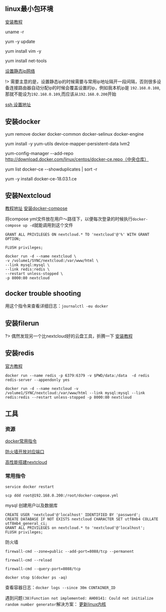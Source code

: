 ## linux最小包环境

[安装教程]( https://cloud.tencent.com/developer/article/1701451 )

uname -r

yum -y update

yum install vim -y

yum install net-tools

[设置静态ip网络]( https://www.cnblogs.com/freeweb/p/5335973.html )

!> 需要主意的是，设置静态ip的时候需要与常用ip地址隔开一段间隔，否则很多设备连接路由器自动分配ip的时候会覆盖设置的ip，例如我本机ip是
`192.168.0.108`,那就不能设为`192.168.0.109`,而应该从`192.168.0.200`开始

[ssh 设置地址]( https://segmentfault.com/a/1190000014532520 )

## 安装docker

yum remove docker docker-common docker-selinux docker-engine

yum install -y yum-utils device-mapper-persistent-data lvm2

yum-config-manager --add-repo http://download.docker.com/linux/centos/docker-ce.repo（中央仓库）

yum list docker-ce --showduplicates | sort -r

yum -y install docker-ce-18.03.1.ce

## 安装Nextcloud
[教程地址]( https://zhuanlan.zhihu.com/p/107820215 )
[安装docker-compose]( https://yeasy.gitbook.io/docker_practice/compose/install )

将compose yml文件放在用户～路径下，以便每次登录的时候执行`docker-compose up -d`就能调用到这个文件

`GRANT ALL PRIVILEGES ON nextcloud.* TO 'nextcloud'@'%' WITH GRANT OPTION;`

`FLUSH privileges;`

```shell
docker run -d --name nextcloud \
-v /volume1/SYNC/nextcloud:/var/www/html \
--link mysql:mysql \
--link redis:redis \
--restart unless-stopped \
-p 8000:80 nextcloud
```
## docker trouble shooting
用这个指令来查看详细日志：`journalctl -eu docker`

## 安装filerun
?> 偶然发现另一个比nextcloud好的云盘工具，折腾一下
[安装教程]( https://post.smzdm.com/p/ag82pn83/ )

## 安装redis
[官方教程]( https://www.apiref.com/docker-zh/docker-install-redis.html )

`docker run --name redis -p 6379:6379 -v $PWD/data:/data  -d redis redis-server --appendonly yes`

`docker run -d --name nextcloud -v /volume1/SYNC/nextcloud:/var/www/html --link mysql:mysql --link redis:redis --restart unless-stopped -p 8000:80 nextcloud`

## 工具
### 资源
[docker常用指令]( https://www.cnblogs.com/jpfss/p/11227384.html )

[防火墙开放对应端口]( https://br-bai.github.io/2020/12/25/docker部署nextcloud%2020.0.4%20最新版个人网盘/ )

[高性能搭建nextcloud]( https://hexo.chensmallx.top/2021/04/08/nextcloud-on-docker/#稍微带过一下安装docker的方法)
### 常用指令
`service docker restart`

`scp ddd root@192.168.0.200:/root/docker-compose.yml`

mysql 创建用户以及数据库
```roomsql
CREATE USER 'nextcloud'@'localhost' IDENTIFIED BY 'password';
CREATE DATABASE IF NOT EXISTS nextcloud CHARACTER SET utf8mb4 COLLATE utf8mb4_general_ci;
GRANT ALL PRIVILEGES on nextcloud.* to 'nextcloud'@'localhost';
FLUSH privileges;
```

防火墙

`firewall-cmd --zone=public --add-port=8088/tcp --permanent`

`firewall-cmd --reload`

`firewall-cmd --query-port=8088/tcp`

`docker stop $(docker ps -aq)`

查看容器日志：`docker logs --since 30m CONTAINER_ID`

遇到问题`(38)Function not implemented: AH00141: Could not initialize random number generator`解决方案：
[更新linux内核]( https://phoenixnap.com/kb/how-to-upgrade-kernel-centos )

